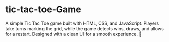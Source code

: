 # tic-tac-toe-Game
A simple Tic Tac Toe game built with HTML, CSS, and JavaScript. Players take turns marking the grid, while the game detects wins, draws, and allows for a restart. Designed with a clean UI for a smooth experience. 🚀
